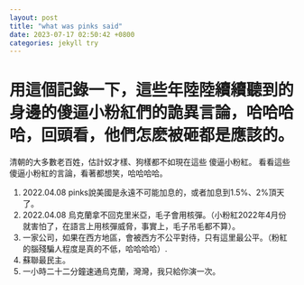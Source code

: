 ```yaml
---
layout: post
title: "what was pinks said"
date: 2023-07-17 02:50:42 +0800
categories: jekyll try
---
```


# 用這個記錄一下，這些年陸陸續續聽到的身邊的傻逼小粉紅們的詭異言論，哈哈哈哈，回頭看，他們怎麽被砸都是應該的。

清朝的大多數老百姓，估計奴才樣、狗樣都不如現在這些 傻逼小粉紅。
看看這些傻逼小粉紅的言論，看著都想笑，哈哈哈哈。


1. 2022.04.08 pinks說美國是永遠不可能加息的，或者加息到1.5%、2%頂天了。
2. 2022.04.08 烏克蘭拿不回克里米亞，毛子會用核彈。（小粉紅2022年4月份就害怕了，在語言上用核彈威脅，事實上，毛子吊毛都不算）。
3. 一家公司，如果在西方地區，會被西方不公平對待，只有這里最公平。（粉紅的腦殘騙人程度是真的不低，哈哈哈哈）.
4. 蘇聯最民主。
5. 一小時二十二分鐘速通烏克蘭，灣灣，我只給你演一次。


